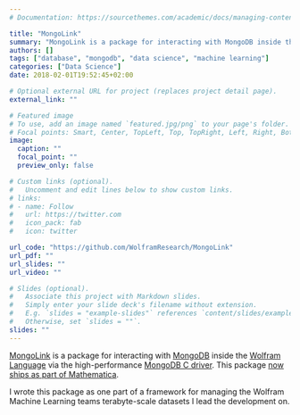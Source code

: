 ```yaml
---
# Documentation: https://sourcethemes.com/academic/docs/managing-content/

title: "MongoLink"
summary: "MongoLink is a package for interacting with MongoDB inside the Wolfram Language via the high-performance MongoDB C driver."
authors: []
tags: ["database", "mongodb", "data science", "machine learning"]
categories: ["Data Science"]
date: 2018-02-01T19:52:45+02:00

# Optional external URL for project (replaces project detail page).
external_link: ""

# Featured image
# To use, add an image named `featured.jpg/png` to your page's folder.
# Focal points: Smart, Center, TopLeft, Top, TopRight, Left, Right, BottomLeft, Bottom, BottomRight.
image:
  caption: ""
  focal_point: ""
  preview_only: false

# Custom links (optional).
#   Uncomment and edit lines below to show custom links.
# links:
# - name: Follow
#   url: https://twitter.com
#   icon_pack: fab
#   icon: twitter

url_code: "https://github.com/WolframResearch/MongoLink"
url_pdf: ""
url_slides: ""
url_video: ""

# Slides (optional).
#   Associate this project with Markdown slides.
#   Simply enter your slide deck's filename without extension.
#   E.g. `slides = "example-slides"` references `content/slides/example-slides.md`.
#   Otherwise, set `slides = ""`.
slides: ""
---
```


[MongoLink](https://github.com/WolframResearch/MongoLink) is a package for interacting with [MongoDB](https://www.mongodb.com/) inside the [Wolfram Language](https://en.wikipedia.org/wiki/Wolfram_Language#targetText=The%20Wolfram%20Language%20is%20a,and%20the%20Wolfram%20Programming%20Cloud.) via the high-performance [MongoDB C driver](http://mongoc.org/). This package [now ships as part of Mathematica](https://reference.wolfram.com/language/MongoLink/guide/MongoLinkOperations.html).

I wrote this package as one part of a framework for managing the Wolfram Machine Learning teams terabyte-scale datasets I lead the development on.